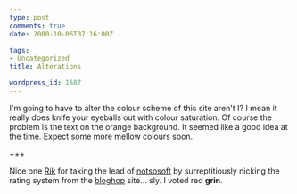 ```yaml
---
type: post
comments: true
date: 2000-10-06T07:16:00Z

tags:
- Uncategorized
title: Alterations

wordpress_id: 1587
---
```


I'm going to have to alter the colour scheme of this site aren't I? I mean it really does knife your eyeballs out with colour saturation. Of course the problem is the text on the orange background. It seemed like a good idea at the time. Expect some more mellow colours soon.
  

  

+++  


  

Nice one [Rik](http://www.mememachine.net) for taking the lead of [notsosoft](http://www.notsosoft.com) by surreptitiously nicking the rating system from the [bloghop](http://www.bloghop.com) site… sly. I voted red **grin**.
